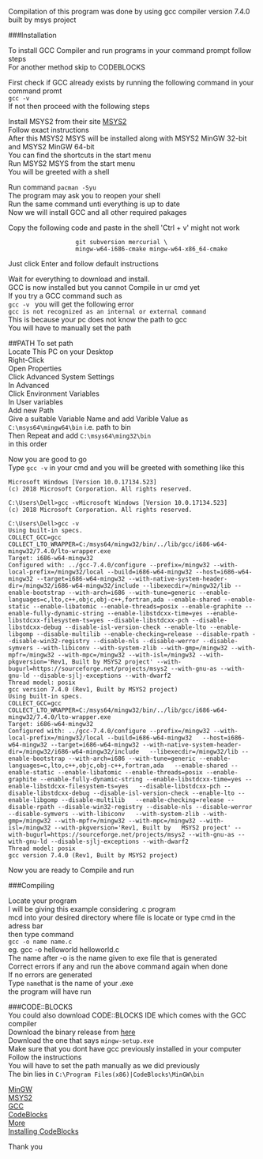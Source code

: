 Compilation of this program was done by using gcc compiler version 7.4.0 built by msys project  

###Installation   

To install GCC Compiler and run programs in your command prompt follow steps  
For another method skip to CODEBLOCKS 
 
 First check if GCC already exists by running the following command in your command promt  
 `gcc -v`   
 If not then proceed with the following steps  

 Install MSYS2 from their site [MSYS2](http://www.msys2.org/)    
 Follow exact instructions    
 After this MSYS2 MSYS will be installed along with MSYS2 MinGW 32-bit and MSYS2 MinGW 64-bit    
 You can find the shortcuts in the start menu    
 Run MSYS2 MSYS from the start menu     
 You will be greeted with a shell    

 Run command ` pacman -Syu `    
 The program may ask you to reopen your shell     
 Run the same command unti everything is up to date    
 Now we will install GCC and all other required pakages   
 
 Copy the following code and paste in the shell 'Ctrl + v' might not work  
 ```pacman -S --needed base-devel mingw-w64-i686-toolchain mingw-w64-x86_64-toolchain \  
                    git subversion mercurial \
                    mingw-w64-i686-cmake mingw-w64-x86_64-cmake
```
 Just click Enter and follow default instructions  
 
 Wait for everything to download and install.  
 GCC is now installed but you cannot Compile in ur cmd yet  
 If you try a GCC command such as   
 `gcc -v `
 you will get the following error  
 `gcc is not recognized as an internal or external command`  
 This is because your pc does not know the path to gcc  
 You will have to manually set the path  


##PATH
 To set path  
 Locate This PC on your Desktop  
 Right-Click   
 Open Properties  
 Click Advanced System Settings  
 In Advanced   
 Click Environment Variables  
 In User variables   
 Add new Path   
 Give a suitable Variable Name and add Varible Value as `C:\msys64\mingw64\bin` i.e. path to bin  
 Then Repeat and add `C:\msys64\ming32\bin`   
   in this order  

 Now you are good to go   
 Type `gcc -v` in your cmd and you will be greeted with something like this  
 ```
Microsoft Windows [Version 10.0.17134.523]
(c) 2018 Microsoft Corporation. All rights reserved.

C:\Users\Dell>gcc -vMicrosoft Windows [Version 10.0.17134.523]
(c) 2018 Microsoft Corporation. All rights reserved.

C:\Users\Dell>gcc -v
Using built-in specs.
COLLECT_GCC=gcc
COLLECT_LTO_WRAPPER=C:/msys64/mingw32/bin/../lib/gcc/i686-w64-mingw32/7.4.0/lto-wrapper.exe
Target: i686-w64-mingw32
Configured with: ../gcc-7.4.0/configure --prefix=/mingw32 --with-local-prefix=/mingw32/local --build=i686-w64-mingw32 --host=i686-w64-mingw32 --target=i686-w64-mingw32 --with-native-system-header-dir=/mingw32/i686-w64-mingw32/include --libexecdir=/mingw32/lib --enable-bootstrap --with-arch=i686 --with-tune=generic --enable-languages=c,lto,c++,objc,obj-c++,fortran,ada --enable-shared --enable-static --enable-libatomic --enable-threads=posix --enable-graphite --enable-fully-dynamic-string --enable-libstdcxx-time=yes --enable-libstdcxx-filesystem-ts=yes --disable-libstdcxx-pch --disable-libstdcxx-debug --disable-isl-version-check --enable-lto --enable-libgomp --disable-multilib --enable-checking=release --disable-rpath --disable-win32-registry --disable-nls --disable-werror --disable-symvers --with-libiconv --with-system-zlib --with-gmp=/mingw32 --with-mpfr=/mingw32 --with-mpc=/mingw32 --with-isl=/mingw32 --with-pkgversion='Rev1, Built by MSYS2 project' --with-bugurl=https://sourceforge.net/projects/msys2 --with-gnu-as --with-gnu-ld --disable-sjlj-exceptions --with-dwarf2
Thread model: posix
gcc version 7.4.0 (Rev1, Built by MSYS2 project)
Using built-in specs.
COLLECT_GCC=gcc
COLLECT_LTO_WRAPPER=C:/msys64/mingw32/bin/../lib/gcc/i686-w64-mingw32/7.4.0/lto-wrapper.exe
Target: i686-w64-mingw32
Configured with: ../gcc-7.4.0/configure --prefix=/mingw32 --with-local-prefix=/mingw32/local --build=i686-w64-mingw32   --host=i686-w64-mingw32 --target=i686-w64-mingw32 --with-native-system-header-dir=/mingw32/i686-w64-mingw32/include   --libexecdir=/mingw32/lib --enable-bootstrap --with-arch=i686 --with-tune=generic --enable-languages=c,lto,c++,objc,obj-c++,fortran,ada   --enable-shared --enable-static --enable-libatomic --enable-threads=posix --enable-graphite --enable-fully-dynamic-string --enable-libstdcxx-time=yes --enable-libstdcxx-filesystem-ts=yes   --disable-libstdcxx-pch --disable-libstdcxx-debug --disable-isl-version-check --enable-lto --enable-libgomp --disable-multilib   --enable-checking=release --disable-rpath --disable-win32-registry --disable-nls --disable-werror --disable-symvers --with-libiconv   --with-system-zlib --with-gmp=/mingw32 --with-mpfr=/mingw32 --with-mpc=/mingw32 --with-isl=/mingw32 --with-pkgversion='Rev1, Built by   MSYS2 project' --with-bugurl=https://sourceforge.net/projects/msys2 --with-gnu-as --with-gnu-ld --disable-sjlj-exceptions --with-dwarf2  
Thread model: posix
gcc version 7.4.0 (Rev1, Built by MSYS2 project)
```

Now you are ready to Compile and run  


###Compiling  

 Locate your program   
 I will be giving this example considering .c program  
 mcd into your desired directory where file is locate or type cmd in the adress bar     
 then type command   
 `gcc -o name name.c`  
 eg. gcc -o helloworld helloworld.c  
 The name after -o is the name given to exe file that is generated   
 Correct errors if any and run the above command again when done     
 If no errors are generated     
 Type `name`that is the name of your .exe     
 the program will have run    

        
###CODE::BLOCKS  
You could also download CODE::BLOCKS IDE which comes with the GCC compiler  
Download the binary release from [here](http://www.codeblocks.org/downloads)  
Download the one that says `mingw-setup.exe`  
Make sure that you dont have gcc previously installed in your computer   
Follow the instructions   
You will have to set the path manually as we did previously  
The bin lies in `C:\Program Files(x86)|CodeBlocks\MinGW\bin`  

[MinGW](http://www.mingw.org/)  
[MSYS2](http://www.msys2.org/)  
[GCC](https://gcc.gnu.org/)  
[CodeBlocks](http://www.codeblocks.org/)   
[More](https://github.com/orlp/dev-on-windows/wiki/Installing-GCC--&-MSYS2)   
[Installing CodeBlocks](https://www.journaldev.com/25757/c-compiler-windows-gcc)  


 Thank you  